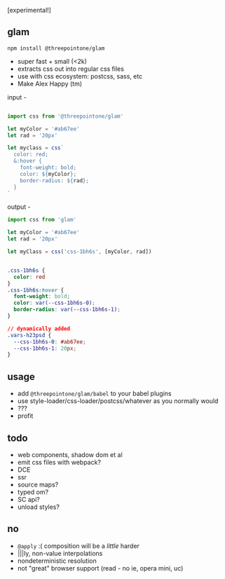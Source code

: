 [experimental!]

glam 
---

`npm install @threepointone/glam`

- super fast + small (<2k)
- extracts css out into regular css files 
- use with css ecosystem: postcss, sass, etc 
- Make Alex Happy (tm)


input -
```jsx

import css from '@threepointone/glam'

let myColor = '#ab67ee'
let rad = '20px'

let myclass = css`
  color: red;
  &:hover {
    font-weight: bold;
    color: ${myColor};
    border-radius: ${rad};
  }
`
```

output -
```jsx
import css from 'glam'

let myColor = '#ab67ee'
let rad = '20px'

let myClass = css('css-1bh6s', [myColor, rad]) 
```

```css

.css-1bh6s {
  color: red
}
.css-1bh6s:hover {
  font-weight: bold;
  color: var(--css-1bh6s-0);
  border-radius: var(--css-1bh6s-1);
}

// dynamically added
.vars-h23psd {
  --css-1bh6s-0: #ab67ee;
  --css-1bh6s-1: 20px;
}

```

usage
---

- add `@threepointone/glam/babel` to your babel plugins 
- use style-loader/css-loader/postcss/whatever as you normally would
- ???
- profit



todo
---
- web components, shadow dom et al
- emit css files with webpack?
- DCE
- ssr
- source maps?
- typed om?
- SC api?
- unload styles?


no
---

- `@apply` :( composition will be a *little* harder
- |||ly, non-value interpolations
- nondeterministic resolution
- not "great" browser support (read - no ie, opera mini, uc)
